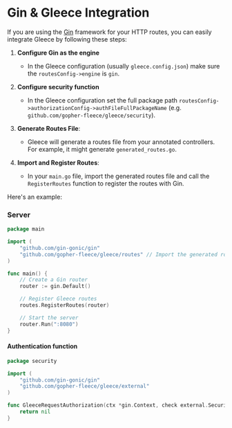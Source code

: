 # Gin & Gleece Integration
If you are using the [Gin](https://github.com/gin-gonic/gin) framework for your HTTP routes, you can easily integrate Gleece by following these steps:

1. **Configure Gin as the engine**
   - In the Gleece configuration (usually `gleece.config.json`) make sure the `routesConfig->engine` is `gin`.

2. **Configure security function**
   - In the Gleece configuration set the full package path `routesConfig->authorizationConfig->authFileFullPackageName` (e.g. `github.com/gopher-fleece/gleece/security`).

3. **Generate Routes File**:  
   - Gleece will generate a routes file from your annotated controllers. For example, it might generate `generated_routes.go`.

4. **Import and Register Routes**:  
   - In your `main.go` file, import the generated routes file and call the `RegisterRoutes` function to register the routes with Gin.

Here's an example:

### Server
```go
package main

import (
    "github.com/gin-gonic/gin"
    "github.com/gopher-fleece/gleece/routes" // Import the generated routes file
)

func main() {
    // Create a Gin router
    router := gin.Default()

    // Register Gleece routes
    routes.RegisterRoutes(router)

    // Start the server
    router.Run(":8080")
}
```

#### Authentication function
```go
package security

import (
	"github.com/gin-gonic/gin"
	"github.com/gopher-fleece/gleece/external"
)

func GleeceRequestAuthorization(ctx *gin.Context, check external.SecurityCheck) *external.SecurityError {
	return nil
}
```
